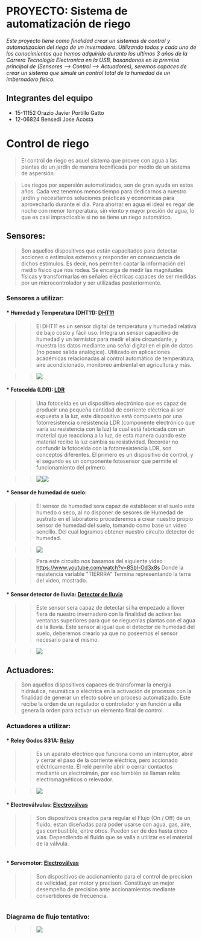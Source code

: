 # PROYECTO: Sistema de automatización de riego
*Este proyecto tiene como finalidad crear un sistemas de control y automatizacion del riego de un invernadero. Utilizando todos y cada uno de los conocimientos que hemos adquirido duranto los ultimos 3 años de la Carrera Tecnología Electronica en la USB, basandonos en la premisa principal de (Sensores --> Control --> Actuadores), seremos capaces de crear un sistema que simule un control total de la humedad de un imbernadero físico.*

## Integrantes del equipo
* 15-11152 Orazio Javier Portillo Gatto
* 12-06824  Bensedi Jose Acosta

# Control de riego

> El control de riego es aquel sistema que provee con agua  a las plantas de un jardín de manera tecnificada por medio de un sistema de aspersión.

> Los riegos por aspersión automatizados, son de gran ayuda en estos años. Cada vez tenemos menos tiempo para dedicarnos a nuestro jardín y necesitamos soluciones prácticas y económicas para aprovecharlo durante el día. Para ahorrar en agua el ideal es regar de noche con menor temperatura, sin viento y mayor presión de agua, lo que es casi impracticable si no se tiene un riego automático.

## Sensores:
> Son aquellos dispositivos que están capacitados para detectar acciones o estímulos externos y responder en consecuencia de dichos estímulos. Es decir, nos permiten captar la información del medio físico que nos rodea. Se encarga de medir las magnitudes físicas y transformarlas en señales eléctricas capaces de ser medidas por un microcontrolador y ser utilizadas posteriormente.

### Sensores a utilizar:
#### * Humedad y Temperatura (DHT11): [DHT11](https://naylampmechatronics.com/sensores-temperatura-y-humedad/57-sensor-de-temperatura-y-humedad-relativa-dht11.html)
>>  El DHT11 es un sensor digital de temperatura y humedad relativa de bajo costo y fácil uso. Integra un sensor capacitivo de humedad y un termistor para medir el aire circundante, y muestra los datos mediante una señal digital en el pin de datos (no posee salida analógica). Utilizado en aplicaciones académicas relacionadas al control automático de temperatura, aire acondicionado, monitoreo ambiental en agricultura y más.

>><img src="https://github.com/USB-EC3081-III-2019/EC3081-G01/blob/master/docs/DHT11.png">

#### * Fotocelda (LDR): [LDR](https://tuelectronica.es/fotocelda-control-de-dispositivos-con-la-luz/)
>>  Una fotocelda es un dispositivo electrónico que es capaz de producir una pequeña cantidad de corriente eléctrica al ser expuesta a la luz, este dispositivo está compuesto por una fotorresistencia o resistencia LDR (componente electrónico que varía su resistencia con la luz) la cual está fabricada con un material que reacciona a la luz, de esta manera cuando este material recibe la luz cambia su resistividad.  Recordar no confundir la fotocelda con la fotorresistencia LDR, son conceptos diferentes. El primero es un dispositivo de control, y el segundo es un componente fotosensor que permite el funcionamiento del primero. 

>><img src="https://github.com/USB-EC3081-III-2019/EC3081-G01/blob/master/docs/foto_celda.jpg"><img src="https://github.com/USB-EC3081-III-2019/EC3081-G01/blob/master/docs/fotorresistenciaLDR.png">

#### * Sensor de humedad de suelo:
>>  El sensor de humedad sera capaz de establecer si el suelo esta humedo o seco, al no disponer de sesores de Humedad de sustrato en el laboratorio procederemos a crear nuestro propio sensor de humedad del suelo, tomando como base un video sencillo. Del cual logramos obtener nuestro circuito detector de humedad. 

>><img src="https://github.com/USB-EC3081-III-2019/EC3081-G01/blob/master/docs/Circuito%20Detector%20de%20Humedad%20de%20la%20tierra.png">

>> Para este circuito nos basamos del siguiente video : https://www.youtube.com/watch?v=8Sbl-Od3x8s Donde la resistencia variable "TIERRRA" Termina representando la terra del video, mostrado.

#### * Sensor detector de lluvia: [Detector de lluvia](https://github.com/USB-EC3081-III-2019/EC3081-G01/blob/master/docs/Detector%20de%20lluvia%20con%20dos%20transistores.pdf)

>> Este sensor sera capaz de detectar si ha empezado a llover fiera de nuestro invernadero con la finalidad de activar las ventanas superiores para que se rieguenlas plantas con el agua de la lluvia. Este sensor al igual que el detector de humedad del suelo, deberemos crearlo ya que no poseemos el sensor necesario para el mismo.

>><img src="https://github.com/USB-EC3081-III-2019/EC3081-G01/blob/master/docs/Detector%20de%20lluvia.png">

## Actuadores:
> Son aquellos dispositivos capaces de transformar la energía hidráulica, neumática o eléctrica en la activación de procesos con la finalidad de generar un efecto sobre un proceso automatizado. Este recibe la orden de un regulador o controlador y en función a ella genera la orden para activar un elemento final de control.

### Actuadores a utilizar:
#### * Reley Godos 831A: [Relay](https://github.com/USB-EC3081-III-2019/EC3081-G01/blob/master/docs/Relay_Gordoa_831A-1.pdf)

>> Es un aparato eléctrico que funciona como un interruptor, abrir y cerrar el paso de la corriente eléctrica, pero accionado eléctricamente. El relé permite abrir o cerrar contactos mediante un electroimán, por eso también se llaman relés electromagnéticos o relevador.

>><img src="https://github.com/USB-EC3081-III-2019/EC3081-G01/blob/master/docs/RelayGodos831A.png">

#### * Electroválvulas: [Electroválvas](https://github.com/USB-EC3081-III-2019/EC3081-G01/blob/master/docs/Electrov%C3%A1lvulas%20.pdf)

>> Son dispositivos creados para regular el Flujo (On / Off) de un fluido, estan diseñadas para poder usarse con agua, gas, aire, gas combustible, entre otros. Pueden ser de dos hasta cinco vias. Dependiendo el fluido que se valla a utilizar es el material de la válvula.

>><img src="">

#### * Servomotor: [Electroválvas](https://github.com/USB-EC3081-III-2019/EC3081-G01/blob/master/docs/servomotor.pdf)

>> Son dispositivos de accionamiento para el control de precision de velicidad, par motor y precison. Constituye un mejor desempeño de precision ante accionamientos mediante convertidores de frecuencia.

>><img src="">


### Diagrama de flujo tentativo:

>><img src="https://github.com/USB-EC3081-III-2019/EC3081-G01/blob/master/docs/DF.png">





